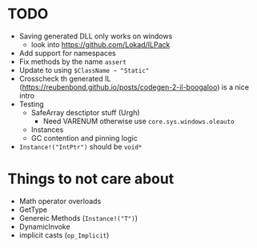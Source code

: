 # TODO

* Saving generated DLL only works on windows 
    - look into https://github.com/Lokad/ILPack
* Add support for namespaces
* Fix methods by the name `assert`
* Update to using `$ClassName ~ "Static"`
* Crosscheck th generated IL (https://reubenbond.github.io/posts/codegen-2-il-boogaloo) is a nice intro
* Testing
    - SafeArray desctiptor stuff (Urgh)
        - Need VARENUM otherwise use `core.sys.windows.oleauto`
    - Instances
    - GC contention and pinning logic
* `Instance!("IntPtr")` should be `void*`

# Things to not care about

* Math operator overloads
* GetType
* Genereic Methods (`Instance!("T")`)
* DynamicInvoke
* implicit casts (`op_Implicit`)
